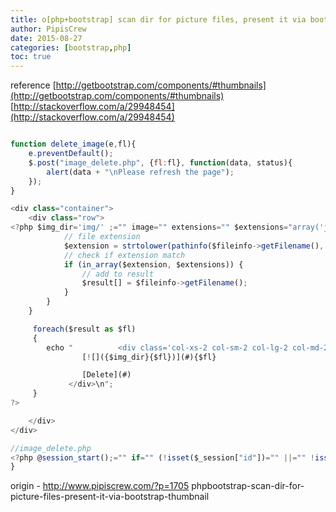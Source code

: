 ```yaml
---
title: o[php+bootstrap] scan dir for picture files, present it via bootstrap thumbnail
author: PipisCrew
date: 2015-08-27
categories: [bootstrap,php]
toc: true
---
```


reference 
[http://getbootstrap.com/components/#thumbnails](http://getbootstrap.com/components/#thumbnails)
[http://stackoverflow.com/a/29948454](http://stackoverflow.com/a/29948454)

```js

function delete_image(e,fl){
	e.preventDefault();
    $.post("image_delete.php", {fl:fl}, function(data, status){
        alert(data + "\nPlease refresh the page");
    });
}

<div class="container">
	<div class="row">
<?php $img_dir='img/' ;="" image="" extensions="" $extensions="array('jpg'," 'jpeg',="" 'png',="" 'gif',="" 'bmp');="" init="" result="" $result="array();" directory="" to="" scan="" $directory="new" directoryiterator($img_dir);="" iterate="" foreach="" ($directory="" as="" $fileinfo)="" {="" must="" be="" a="" file="" if="" ($fileinfo-=""?>isFile()) {
	        // file extension
	        $extension = strtolower(pathinfo($fileinfo->getFilename(), PATHINFO_EXTENSION));
	        // check if extension match
	        if (in_array($extension, $extensions)) {
	            // add to result
	            $result[] = $fileinfo->getFilename();
	        }
	    }
	}

	 foreach($result as $fl)
	 {
	 	echo "	 		<div class='col-xs-2 col-sm-2 col-lg-2 col-md-2' style='margin-bottom:7px;'>
	 			[![]({$img_dir}{$fl})](#){$fl}  

	 			[Delete](#)
	 		 </div>\n";
	 }
?>

	</div>
</div>
```

```js
//image_delete.php
<?php @session_start();="" if="" (!isset($_session["id"])="" ||="" !isset($_post["fl"]))="" {="" header("location:="" index.php");="" exit="" ;="" }="" $fl="../img/" .$_post["fl"];="" try="" {="" if="" (file_exists($fl))="" {="" unlink($fl);="" echo="" "file="" deleted!";="" }="" else="" {="" echo="" "file="" doesnt="" exist!";="" }="" }="" catch(exception="" $e){="" echo="" 'caught="" exception:="" ',="" $e-=""?>getMessage(), "\n";
}

```

origin - http://www.pipiscrew.com/?p=1705 phpbootstrap-scan-dir-for-picture-files-present-it-via-bootstrap-thumbnail